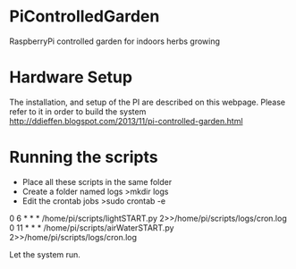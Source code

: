 PiControlledGarden
==================

RaspberryPi controlled garden for indoors herbs growing

Hardware Setup
==============

The installation, and setup of the PI are described on this webpage. Please refer to it in order to build the system
http://ddieffen.blogspot.com/2013/11/pi-controlled-garden.html

Running the scripts
===================

- Place all these scripts in the same folder
- Create a folder named logs >mkdir logs
- Edit the crontab jobs >sudo crontab -e

0 6 * * * /home/pi/scripts/lightSTART.py 2>>/home/pi/scripts/logs/cron.log
0 11 * * * /home/pi/scripts/airWaterSTART.py 2>>/home/pi/scripts/logs/cron.log

Let the system run.
